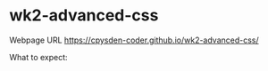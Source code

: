# wk2-advanced-css

Webpage URL https://cpysden-coder.github.io/wk2-advanced-css/ 

What to expect: 